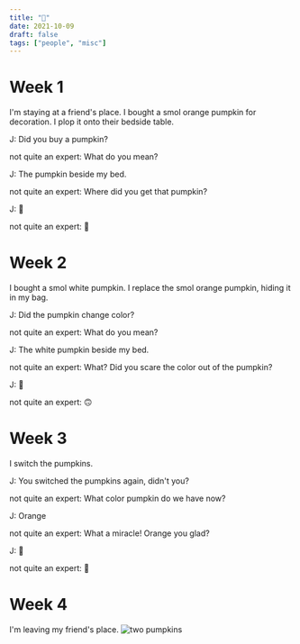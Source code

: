 ```yaml
---
title: "🎃"
date: 2021-10-09
draft: false
tags: ["people", "misc"]
---
```

# Week 1
I'm staying at a friend's place. I bought a smol orange pumpkin for decoration. I plop it onto their bedside table.

J: Did you buy a pumpkin? 

not quite an expert: What do you mean?

J: The pumpkin beside my bed.

not quite an expert: Where did you get that pumpkin?

J: 🤨

not quite an expert: 🙂
# Week 2
I bought a smol white pumpkin. I replace the smol orange pumpkin, hiding it in my bag.

J: Did the pumpkin change color?

not quite an expert: What do you mean?

J: The white pumpkin beside my bed.

not quite an expert: What? Did you scare the color out of the pumpkin?

J: 🤨

not quite an expert: 🙃
# Week 3 
I switch the pumpkins.

J: You switched the pumpkins again, didn't you?

not quite an expert: What color pumpkin do we have now?

J: Orange

not quite an expert: What a miracle! Orange you glad?

J: 🤨

not quite an expert: 🎃
# Week 4
I'm leaving my friend's place.
![two pumpkins](/pumpkin.jpg)
